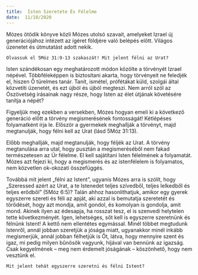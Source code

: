 ```yaml
---
title:  Isten Szeretete És Félelme
date:  11/10/2020
---
```


Mózes ötödik könyve közli Mózes utolsó szavait, amelyeket Izrael új generációjához intézett az ígéret földjére való belépés előtt. Világos üzenetet és útmutatást adott nekik.

`Olvassuk el 5Móz 31:9-13 szakaszát! Mit jelent félni az Urat?`

Isten szándékosan egy meghatározott módon közölte a törvényét Izrael népével. Többféleképpen is biztosítani akarta, hogy törvényeit ne feledjék el, hiszen Ő türelmes tanár. Tanít, ismétel, prófétákat küld, szolgái által közvetíti üzenetét, és ezt újból és újból megteszi. Nem arról szól az Ószövetség írásainak nagy része, hogy Isten az élet útjának követésére tanítja a népét?

Figyeljük meg ezekben a versekben, Mózes hogyan emeli ki a következő generáció előtt a törvény megismerésének fontosságát! Kétlépéses folyamatként írja le. Először a gyermekek meghallják a törvényt, majd megtanulják, hogy félni kell az Urat (lásd 5Móz 31:13).

Előbb meghallják, majd megtanulják, hogy féljék az Urat. A törvény megtanulása arra utal, hogy pusztán a megismeréséből nem fakad természetesen az Úr félelme. El kell sajátítani Isten félelmének a folyamatát. Mózes azt fejezi ki, hogy a megismerés és az istenfélelem is folyamatos, nem közvetlen ok-okozati összefüggés.

Továbbá mit jelent „félni az Istent”, ugyanis Mózes arra is szólít, hogy „Szeressed azért az Urat, a te Istenedet teljes szívedből, teljes lelkedből és teljes erődből” (5Móz 6:5)? Talán ahhoz hasonlíthatjuk, amikor egy gyerek egyszerre szereti és féli az apját, aki azzal is bemutatja szeretetét és törődését, hogy azt mondja, amit gondol, és komolyan is gondolja, amit mond. Akinek ilyen az édesapja, ha rosszat tesz, el is szenvedi helytelen tette következményét. Igen, lehetséges, sőt kell is egyszerre szeretnünk és félnünk Istent! A kettő nem ellentétes egymással. Minél többet megtudunk Istenről, annál jobban szeretjük a jósága miatt, ugyanakkor minél inkább megismerjük, annál jobban félhetjük is Őt, látva, hogy mennyire szent és igaz, mi pedig milyen bűnösök vagyunk, híjával van bennünk az igazság. Csak kegyelmének – meg nem érdemelt jóságának – köszönhető, hogy nem vesztünk el.

`Mit jelent tehát egyszerre szeretni és félni Istent?`